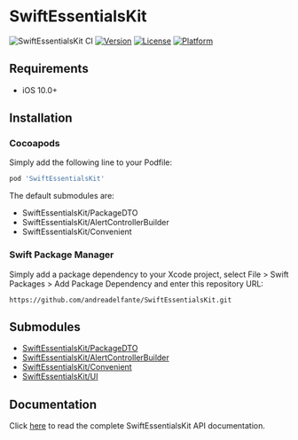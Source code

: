 # SwiftEssentialsKit

![SwiftEssentialsKit CI](https://github.com/andreadelfante/SwiftEssentialsKit/workflows/SwiftEssentialsKit%20CI/badge.svg)
[![Version](https://img.shields.io/cocoapods/v/SwiftEssentialsKit.svg?style=flat)](https://cocoapods.org/pods/SwiftEssentialsKit)
[![License](https://img.shields.io/cocoapods/l/SwiftEssentialsKit.svg?style=flat)](https://cocoapods.org/pods/SwiftEssentialsKit)
[![Platform](https://img.shields.io/cocoapods/p/SwiftEssentialsKit.svg?style=flat)](https://cocoapods.org/pods/SwiftEssentialsKit)

## Requirements

- iOS 10.0+

## Installation

### Cocoapods

Simply add the following line to your Podfile:

```ruby
pod 'SwiftEssentialsKit'
```

The default submodules are:

- SwiftEssentialsKit/PackageDTO
- SwiftEssentialsKit/AlertControllerBuilder
- SwiftEssentialsKit/Convenient

### Swift Package Manager

Simply add a package dependency to your Xcode project, select File > Swift Packages > Add Package Dependency and enter
this repository URL:
```
https://github.com/andreadelfante/SwiftEssentialsKit.git
```

## Submodules

- [SwiftEssentialsKit/PackageDTO](SwiftEssentialsKit/PackageDTO/README.md)
- [SwiftEssentialsKit/AlertControllerBuilder](SwiftEssentialsKit/AlertControllerBuilder/README.md)
- [SwiftEssentialsKit/Convenient](SwiftEssentialsKit/Convenient/README.md)
- [SwiftEssentialsKit/UI](SwiftEssentialsKit/UI/README.md)

## Documentation

Click [here](https://andreadelfante.github.io/SwiftEssentialsKit/index.html) 
to read the complete SwiftEssentialsKit API documentation.

